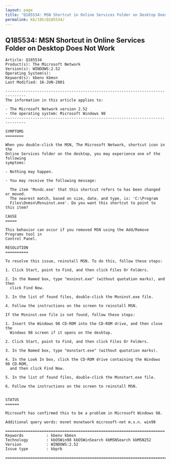 ```yaml
---
layout: page
title: "Q185534: MSN Shortcut in Online Services Folder on Desktop Does Not Work"
permalink: kb/185/Q185534/
---
```


## Q185534: MSN Shortcut in Online Services Folder on Desktop Does Not Work

	Article: Q185534
	Product(s): The Microsoft Network
	Version(s): WINDOWS:2.52
	Operating System(s): 
	Keyword(s): kbenv kbmsn
	Last Modified: 16-JUN-2001
	
	-------------------------------------------------------------------------------
	The information in this article applies to:
	
	- The Microsoft Network version 2.52 
	- the operating system: Microsoft Windows 98 
	-------------------------------------------------------------------------------
	
	SYMPTOMS
	========
	
	When you double-click the MSN, The Microsoft Network, shortcut icon in the
	Online Services folder on the desktop, you may experience one of the following
	symptoms:
	
	- Nothing may happen.
	
	- You may receive the following message:
	
	  The item 'Msndc.exe' that this shortcut refers to has been changed or moved.
	  The nearest match, based on size, date, and type, is: 'C:\Program
	  Files\Onmsn\Msnuinst.exe'. Do you want this shortcut to point to this item?
	
	CAUSE
	=====
	
	This behavior can occur if you removed MSN using the Add/Remove Programs tool in
	Control Panel.
	
	RESOLUTION
	==========
	
	To resolve this issue, reinstall MSN. To do this, follow these steps:
	
	1. Click Start, point to Find, and then click Files Or Folders.
	
	2. In the Named box, type "msninst.exe" (without quotation marks), and then
	  click Find Now.
	
	3. In the list of found files, double-click the Msninst.exe file.
	
	4. Follow the instructions on the screen to reinstall MSN.
	
	If the Msninst.exe file is not found, follow these steps:
	
	1. Insert the Windows 98 CD-ROM into the CD-ROM drive, and then close the
	  Windows 98 screen if it opens on the desktop.
	
	2. Click Start, point to Find, and then click Files Or Folders.
	
	3. In the Named box, type "msnstart.exe" (without quotation marks).
	
	4. In the Look In box, click the CD-ROM drive containing the Windows 98 CD-ROM,
	  and then click Find Now.
	
	5. In the list of found files, double-click the Msnstart.exe file.
	
	6. Follow the instructions on the screen to reinstall MSN.
	
	
	STATUS
	======
	
	Microsoft has confirmed this to be a problem in Microsoft Windows 98.
	
	Additional query words: msnet msnetwork microsoft-net m.s.n. win98
	
	======================================================================
	Keywords          : kbenv kbmsn 
	Technology        : kbOSWin98 kbOSWinSearch kbMSNSearch kbMSN252
	Version           : WINDOWS:2.52
	Issue type        : kbprb
	
	=============================================================================
	
